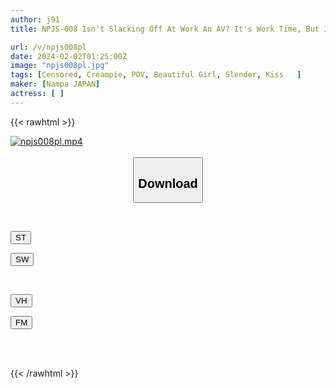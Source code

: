 ```yaml
---
author: j91
title: NPJS-008 Isn't Slacking Off At Work An AV? It's Work Time, But I Don't Have Enough So I Have 3SEX. Tall And Slender Personal Gym Trainer (23)

url: /v/npjs008pl
date: 2024-02-02T01:25:00Z
image: "npjs008pl.jpg"
tags: [Censored, Creampie, POV, Beautiful Girl, Slender, Kiss	]
maker: [Nampa JAPAN]
actress: [ ]
---
```



{{< rawhtml >}}

<div class="video" data-videoid="rl9Zjdr2qxTbRXA">
    <a href="javascript:;">
        <img src="/v/npjs008pl/npjs008pl.jpg" width="WIDTH" height="HEIGHT" alt="npjs008pl.mp4" loading="lazy">
    </a>
</div>

<script type="text/javascript" src="https://j91.asia/asset/on-demand-st.js"></script>

<br>
  <link rel="stylesheet" href="https://j91.asia/asset/bs5.css">
  
  <center>
  <button class="btn btn-primary" type="button" data-bs-toggle="collapse" data-bs-target=".multi-collapse" aria-expanded="false" aria-controls="multiCollapseExample1 multiCollapseExample2"><h2>Download</h2></button></center>
</p>
<div class="row">
  <div class="col">
    <div class="collapse multi-collapse" id="multiCollapseExample1">
      <div class="card card-body">
	      	      <br>
<div class="buttons">  
<p><a href="https://streamtape.to/v/rl9Zjdr2qxTbRXA" target="_blank"><button class="btn-hover color-3"><i class="fa fa-download"></i> ST</button></a></p>
<p><a href="https://flaswish.com/th8rhplbgf73" target="_blank"><button class="btn-hover color-2"><i class="fa fa-download"></i> SW</button></a></p></div>
    </div>
  </div>
</div>
  <div class="col">
    <div class="collapse multi-collapse" id="multiCollapseExample2">
      <div class="card card-body">
	      <br>
<div class="buttons">
<p><a href="javascript:;" target="_blank"><button class="btn-hover color-9"><i class="fa fa-download"></i> VH</button></a></p>
<p><a href="javascript:;" target="_blank"><button class="btn-hover color-8"><i class="fa fa-download"></i> FM</button></a></p></div>
<br><br>
      </div>
    </div>
  </div>
</div>

{{< /rawhtml >}}